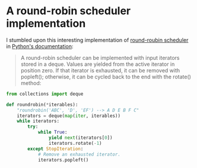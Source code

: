# A round-robin scheduler implementation

I stumbled upon this interesting implementation of
[round-roubin scheduler](https://en.wikipedia.org/wiki/Round-robin_scheduling)
in [Python's documentation](https://docs.python.org/3/library/collections.html#collections.deque):

> A round-robin scheduler can be implemented with input iterators stored in a deque.
> Values are yielded from the active iterator in position zero. If that iterator is
> exhausted, it can be removed with popleft(); otherwise, it can be cycled back to
> the end with the rotate() method:

```python
from collections import deque

def roundrobin(*iterables):
    "roundrobin('ABC', 'D', 'EF') --> A D E B F C"
    iterators = deque(map(iter, iterables))
    while iterators:
        try:
            while True:
                yield next(iterators[0])
                iterators.rotate(-1)
        except StopIteration:
            # Remove an exhausted iterator.
            iterators.popleft()
```
